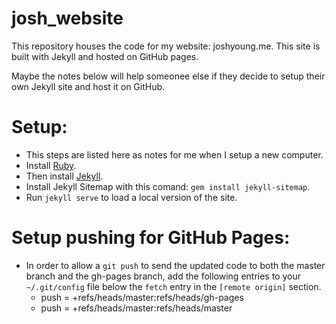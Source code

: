# josh_website
This repository houses the code for my website: joshyoung.me. This site is built with Jekyll and hosted on GitHub pages.

Maybe the notes below will help someonee else if they decide to setup their own Jekyll site and host it on GitHub.

# Setup:
- This steps are listed here as notes for me when I setup a new computer.
- Install [Ruby](https://www.ruby-lang.org/en/documentation/installation).
- Then install [Jekyll](https://jekyllrb.com/docs/installation).
- Install Jekyll Sitemap with this comand: `gem install jekyll-sitemap`.
- Run `jekyll serve` to load a local version of the site.

# Setup pushing for GitHub Pages:
- In order to allow a `git push` to send the updated code to both the master branch and the gh-pages branch, add the following entries to your `~/.git/config` file below the `fetch` entry in the `[remote origin]` section.
    - push = +refs/heads/master:refs/heads/gh-pages
    - push = +refs/heads/master:refs/heads/master